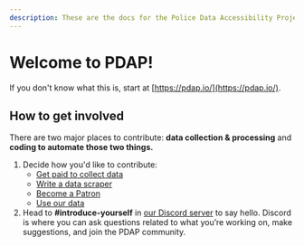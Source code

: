 ```yaml
---
description: These are the docs for the Police Data Accessibility Project.
---
```


# Welcome to PDAP!

If you don't know what this is, start at [https://pdap.io/](https://pdap.io/).

## How to get involved

There are two major places to contribute: **data collection & processing** and **coding to automate those two things.**

1. Decide how you'd like to contribute:
   * [Get paid to collect data](https://www.dolthub.com/repositories/pdap/datasets/bounties/3c259649-762e-438b-a538-b14be4d0507a)
   * [Write a data scraper](https://github.com/Police-Data-Accessibility-Project/Scrapers/blob/master/CONTRIBUTING.md)
   * [Become a Patron](https://www.patreon.com/pdap)
   * [Use our data](https://www.dolthub.com/organizations/pdap)
2. Head to **\#introduce-yourself** in [our Discord server](https://discord.gg/cn2ZpVTdw7) to say hello. Discord is where you can ask questions related to what you’re working on, make suggestions, and join the PDAP community.

